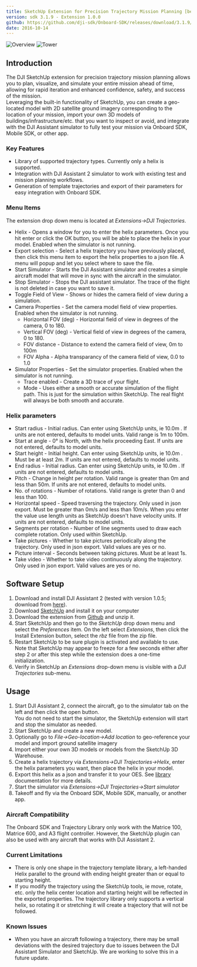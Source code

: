 ```yaml
---
title: SketchUp Extension for Precision Trajectory Mission Planning [beta]
version: sdk 3.1.9 - Extension 1.0.0
github: https://github.com/dji-sdk/Onboard-SDK/releases/download/3.1.9/dji_trajectory_v1.0.0.zip
date: 2016-10-14
---
```


![Overview](../../images/modules/missionplan/sketchup/overview.png)
![Tower](../../images/modules/missionplan/sketchup/tower.png)

## Introduction

The DJI SketchUp extension for precision trajectory mission planning allows you to plan, visualize, and simulate your
entire mission ahead of time, allowing for rapid iteration and enhanced confidence, safety, and success of the mission.  
Leveraging the built-in functionality of SketchUp, you can create a geo-located model with 2D satellite ground imagery 
corresponding to the location of your mission, import your own 3D models of buildings/infrastructure/etc. that you want 
to inspect or avoid, and integrate with the DJI Assistant simulator to fully test your mission via Onboard SDK, Mobile SDK,
or other app.

### Key Features

* Library of supported trajectory types.  Currently only a helix is supported.
* Integration with DJI Assistant 2 simulator to work with existing test and mission planning workflows.
* Generation of template trajectories and export of their parameters for easy integration with Onboard SDK.

### Menu Items
The extension drop down menu is located at *Extensions->DJI Trajectories*.

* Helix - Opens a window for you to enter the helix parameters.  Once you hit enter or click the OK button, you will be 
able to place the helix in your model.  Enabled when the simulator is not running.
* Export selection - Select a helix trajectory you have previously placed, then click this menu item to export the helix 
properties to a json file.  A menu will popup and let you select where to save the file. 
* Start Simulator - Starts the DJI Assistant simulator and creates a simple aircraft model that will move in sync with 
the aircraft in the simulator.
* Stop Simulator - Stops the DJI assistant simulator.  The trace of the flight is not deleted in case you want to save it.
* Toggle Field of View - Shows or hides the camera field of view during a simulation.
* Camera Properties - Set the camera model field of view properties.  Enabled when the simulator is not running.
    * Horizontal FOV (deg) - Horizontal field of view in degrees of the camera, 0 to 180. 
    * Vertical FOV (deg) - Vertical field of view in degrees of the camera, 0 to 180.
    * FOV distance - Distance to extend the camera field of view, 0m to 100m
    * FOV Alpha - Alpha transparancy of the camera field of view, 0.0 to 1.0
* Simulator Properties - Set the simulator properties.  Enabled when the simulator is not running.
    * Trace enabled - Create a 3D trace of your flight. 
    * Mode - Uses either a smooth or accurate simulation of the flight path.  This is just for the simulation within 
     SketchUp.  The real flight will always be both smooth and accurate.

### Helix parameters

* Start radius - Initial radius.  Can enter using SketchUp units, ie 10.0m .  If units are not entered, defaults to 
model units.  Valid range is 1m to 100m.
* Start at angle - 0&deg; is North, with the helix proceeding East.  If units are not entered, defaults to model units.
* Start height - Initial height.  Can enter using SketchUp units, ie 10.0m .  Must be at least 2m.  If units are not entered, defaults to model units.
* End radius - Initial radius.  Can enter using SketchUp units, ie 10.0m . If units are not entered, defaults to model units.
* Pitch - Change in height per rotation.  Valid range is greater than 0m and less than 50m.  If units are not entered, defaults to model units.  
* No. of rotations - Number of rotations.  Valid range is greter than 0 and less than 100.
* Horizontal speed - Speed traversing the trajectory.  Only used in json export.  Must be greater than 0m/s and less than 10m/s.
When you enter the value use length units as SketchUp doesn't have velocity units.  If units are not entered, defaults to model units.
* Segments per rotation - Number of line segments used to draw each complete rotation.  Only used within SketchUp.
* Take pictures - Whether to take pictures periodically along the trajectory.  Only used in json export.  Valid values are yes or no. 
* Picture interval - Seconds between taking pictures.  Must be at least 1s. 
* Take video - Whether to take video continuously along the trajectory.  Only used in json export.  Valid values are yes or no.

## Software Setup

1. Download and install DJI Assistant 2 (tested with version 1.0.5; download from [here](http://www.dji.com/matrice100/info#downloads)).
2. Download [SketchUp](http://www.sketchup.com/) and install it on your computer
3. Download the extension from [Github](https://github.com/dji-sdk/Onboard-SDK/releases/download/3.1.9/dji_trajectory_v1.0.0.zip) and unzip it.
4. Start SketchUp and then go to the *SketchUp* drop down menu and select the *Preferences* item.  On the left select 
*Extensions*, then click the Install Extension button, select the *rbz* file from the zip file.  
5. Restart SketchUp to be sure plugin is activated and available to use.  Note that SketchUp may appear to freeze 
for a few seconds either after step 2 or after this step while the extension does a one-time initialization.
6. Verify in SketchUp an *Extensions* drop-down menu is visible with a *DJI Trajectories* sub-menu.
 
## Usage

1. Start DJI Assistant 2, connect the aircraft, go to the simulator tab on the left and then click the open button.  
You do not need to start the simulator, the SketchUp extension will start and stop the simulator as needed.
2. Start SketchUp and create a new model.
3. Optionally go to *File->Geo-location->Add location* to geo-reference your model and import ground satellite imagery
4. Import either your own 3D models or models from the SketchUp 3D Warehouse.
5. Create a helix trajectory via *Extensions->DJI Trajectories->Helix*, enter the helix parameters you want, then place
the helix in your model.
6. Export this helix as a json and transfer it to your OES. See [library](README.html#workflow) documentation for more details.
7. Start the simulator via *Extensions->DJI Trajectories->Start simulator*
8. Takeoff and fly via the Onboard SDK, Mobile SDK, manually, or another app. 

### Aircraft Compatibility

The Onboard SDK and Trajectory Library only work with the Matrice 100, Matrice 600, and A3 flight controller.  However,
the SketchUp plugin can also be used with any aircraft that works with DJI Assistant 2.

### Current Limitations

* There is only one shape in the trajectory template library, a left-handed Helix parallel to the ground with ending height
greater than or equal to starting height.
* If you modify the trajectory using the SketchUp tools, ie move, rotate, etc. only the helix center location and 
starting height will be reflected in the exported properties.  The trajectory library only supports a vertical helix, 
so rotating it or stretching it will create a trajectory that will not be followed. 

### Known Issues

* When you have an aircraft following a trajectory, there may be small deviations with the desired trajectory due to issues 
between the DJI Assistant Simulator and SketchUp.  We are working to solve this in a future update.  
